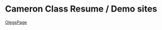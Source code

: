 # Cameron Class Resume / Demo sites

<a href="https://kamrankutumov.github.io/demo/OlegsPage/" target="_blank">OlegsPage</a>
